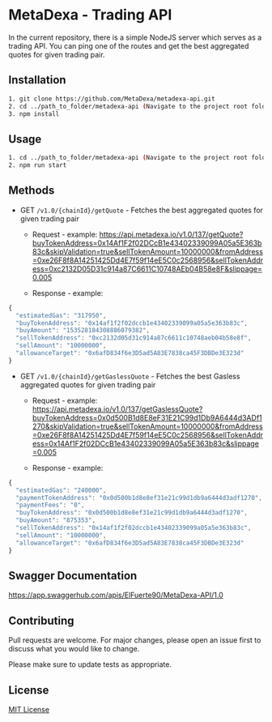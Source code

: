 # MetaDexa - Trading API 
In the current repository, there is a simple NodeJS server which serves as a trading API. You can ping one of the routes and get the best aggregated quotes for given trading pair.

## Installation 

``` bash
1. git clone https://github.com/MetaDexa/metadexa-api.git 
2. cd ../path_to_folder/metadexa-api (Navigate to the project root folder and run)
3. npm install 
```

## Usage 

``` bash
1. cd ../path_to_folder/metadexa-api (Navigate to the project root folder and run)
2. npm run start 
```

## Methods

- GET `/v1.0/{chainId}/getQuote` - Fetches the best aggregated quotes for given trading pair
  - Request - example: 
  https://api.metadexa.io/v1.0/137/getQuote?buyTokenAddress=0x14Af1F2f02DCcB1e43402339099A05a5E363b83c&skipValidation=true&sellTokenAmount=10000000&fromAddress=0xe26F8f8A14251425Dd4E7f59f14eE5C0c2568956&sellTokenAddress=0xc2132D05D31c914a87C6611C10748AEb04B58e8F&slippage=0.005

  - Response - example: 
```javascript
{
  "estimatedGas": "317950",
  "buyTokenAddress": "0x14af1f2f02dccb1e43402339099a05a5e363b83c",
  "buyAmount": "153528184308886079382",
  "sellTokenAddress": "0xc2132d05d31c914a87c6611c10748aeb04b58e8f",
  "sellAmount": "10000000",
  "allowanceTarget": "0x6afD834f6e3D5ad5A83E7838ca45F3DBDe3E323d"
}
```

- GET `/v1.0/{chainId}/getGaslessQuote` - Fetches the best Gasless aggregated quotes for given trading pair
  - Request - example: 
  https://api.metadexa.io/v1.0/137/getGaslessQuote?buyTokenAddress=0x0d500B1d8E8eF31E21C99d1Db9A6444d3ADf1270&skipValidation=true&sellTokenAmount=10000000&fromAddress=0xe26F8f8A14251425Dd4E7f59f14eE5C0c2568956&sellTokenAddress=0x14Af1F2f02DCcB1e43402339099A05a5E363b83c&slippage=0.005

  - Response - example: 
```javascript
{
  "estimatedGas": "240000",
  "paymentTokenAddress": "0x0d500b1d8e8ef31e21c99d1db9a6444d3adf1270",
  "paymentFees": "0",
  "buyTokenAddress": "0x0d500b1d8e8ef31e21c99d1db9a6444d3adf1270",
  "buyAmount": "875353",
  "sellTokenAddress": "0x14af1f2f02dccb1e43402339099a05a5e363b83c",
  "sellAmount": "10000000",
  "allowanceTarget": "0x6afD834f6e3D5ad5A83E7838ca45F3DBDe3E323d"
}
```

## Swagger Documentation
https://app.swaggerhub.com/apis/ElFuerte90/MetaDexa-API/1.0

## Contributing 
Pull requests are welcome. For major changes, please open an issue first to discuss what you would like to change.

Please make sure to update tests as appropriate.


## License 
[MIT License](https://choosealicense.com/licenses/mit/)
